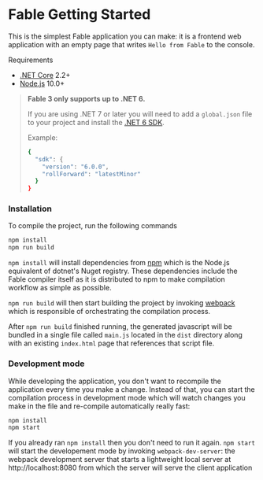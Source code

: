 # Fable Getting Started

This is the simplest Fable application you can make: it is a frontend web application with an empty page that writes `Hello from Fable` to the console.

Requirements

 - [.NET Core](https://www.microsoft.com/net/download) 2.2+
 - [Node.js](https://nodejs.org/en/) 10.0+

> **Fable 3 only supports up to .NET 6.**
>
> If you are using .NET 7 or later you will need to add a `global.json` file to your project and install the [.NET 6 SDK](https://dotnet.microsoft.com/en-us/download/dotnet/6.0).
> 
> Example:
> 
> ```bash
> {
>   "sdk": {
>     "version": "6.0.0",
>     "rollForward": "latestMinor"
>   }
> }
> ```

### Installation

To compile the project, run the following commands

```bash
npm install
npm run build
```
`npm install` will install dependencies from [npm](https://www.npmjs.com/) which is the Node.js equivalent of dotnet's Nuget registry. These dependencies include the Fable compiler itself as it is distributed to npm to make compilation workflow as simple as possible.

`npm run build` will then start building the project by invoking [webpack](https://webpack.js.org/) which is responsible of orchestrating the compilation process.

After `npm run build` finished running, the generated javascript will be bundled in a single file called `main.js` located in the `dist` directory along with an existing `index.html` page that references that script file.

### Development mode

While developing the application, you don't want to recompile the application every time you make a change. Instead of that, you can start the compilation process in development mode which will watch changes you make in the file and re-compile automatically really fast:
```bash
npm install
npm start
```

If you already ran `npm install` then you don't need to run it again. `npm start` will start the developement mode by invoking `webpack-dev-server`: the webpack development server that starts a lightweight local server at http://localhost:8080 from which the server will serve the client application
